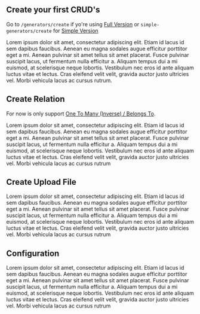 ## Create your first CRUD's

Go to ```/generators/create``` if yo're using [Full Version](/features#full-version) or ```simple-generators/create``` for [Simple Version](/features)

Lorem ipsum dolor sit amet, consectetur adipiscing elit. Etiam id lacus id sem dapibus faucibus. Aenean eu magna sodales augue efficitur porttitor eget a mi. Aenean pulvinar sit amet tellus sit amet placerat. Fusce pulvinar suscipit lacus, ut fermentum nulla efficitur a. Aliquam tempus dui a mi euismod, at scelerisque neque lobortis. Vestibulum nec eros id ante aliquam luctus vitae et lectus. Cras eleifend velit velit, gravida auctor justo ultricies vel. Morbi vehicula lacus ac cursus rutrum.

## Create Relation
For now is only support [One To Many (Inverse) / Belongs To](https://laravel.com/docs/10.x/eloquent-relationships#one-to-many-inverse).

Lorem ipsum dolor sit amet, consectetur adipiscing elit. Etiam id lacus id sem dapibus faucibus. Aenean eu magna sodales augue efficitur porttitor eget a mi. Aenean pulvinar sit amet tellus sit amet placerat. Fusce pulvinar suscipit lacus, ut fermentum nulla efficitur a. Aliquam tempus dui a mi euismod, at scelerisque neque lobortis. Vestibulum nec eros id ante aliquam luctus vitae et lectus. Cras eleifend velit velit, gravida auctor justo ultricies vel. Morbi vehicula lacus ac cursus rutrum

## Create Upload File

Lorem ipsum dolor sit amet, consectetur adipiscing elit. Etiam id lacus id sem dapibus faucibus. Aenean eu magna sodales augue efficitur porttitor eget a mi. Aenean pulvinar sit amet tellus sit amet placerat. Fusce pulvinar suscipit lacus, ut fermentum nulla efficitur a. Aliquam tempus dui a mi euismod, at scelerisque neque lobortis. Vestibulum nec eros id ante aliquam luctus vitae et lectus. Cras eleifend velit velit, gravida auctor justo ultricies vel. Morbi vehicula lacus ac cursus rutrum

## Configuration

Lorem ipsum dolor sit amet, consectetur adipiscing elit. Etiam id lacus id sem dapibus faucibus. Aenean eu magna sodales augue efficitur porttitor eget a mi. Aenean pulvinar sit amet tellus sit amet placerat. Fusce pulvinar suscipit lacus, ut fermentum nulla efficitur a. Aliquam tempus dui a mi euismod, at scelerisque neque lobortis. Vestibulum nec eros id ante aliquam luctus vitae et lectus. Cras eleifend velit velit, gravida auctor justo ultricies vel. Morbi vehicula lacus ac cursus rutrum